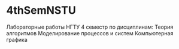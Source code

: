 # 4thSemNSTU
Лабораторные работы НГТУ 4 семестр по дисциплинам:
Теория алгоритмов
Моделирование процессов и систем
Компьютерная графика
